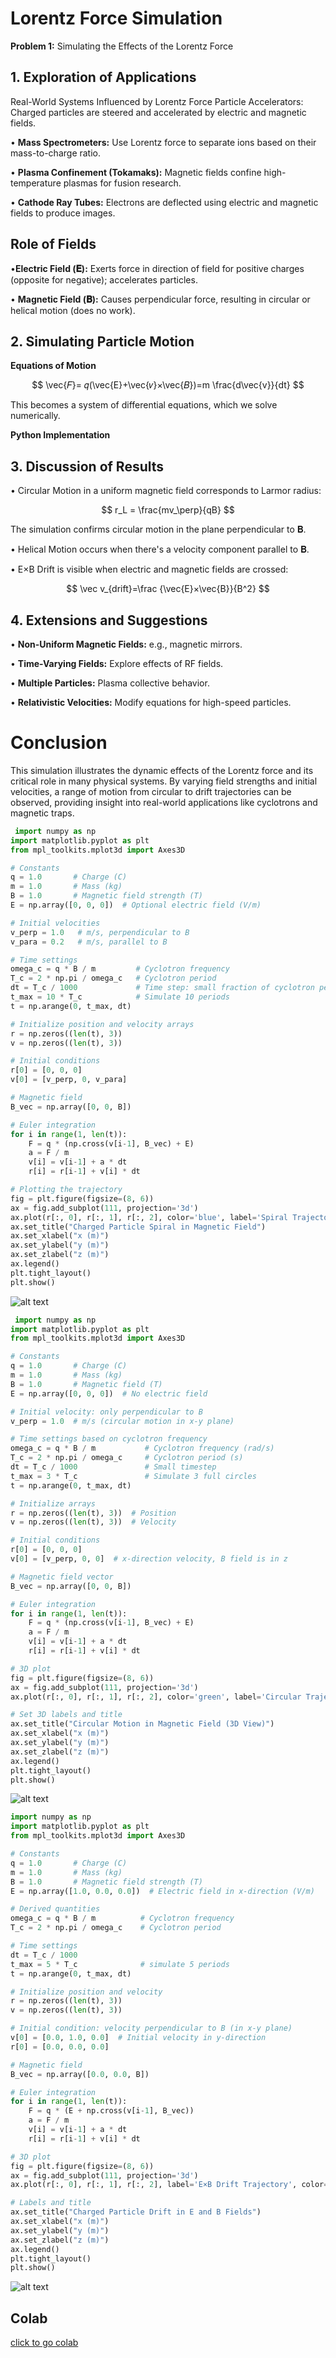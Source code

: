 
# Lorentz Force Simulation

**Problem 1:** Simulating the Effects of the Lorentz Force

## 1. Exploration of Applications
Real-World Systems Influenced by Lorentz Force
Particle Accelerators: Charged particles are steered and accelerated by electric and magnetic fields.

• **Mass Spectrometers:** Use Lorentz force to separate ions based on their mass-to-charge ratio.

• **Plasma Confinement (Tokamaks):** Magnetic fields confine high-temperature plasmas for fusion research.

• **Cathode Ray Tubes:** Electrons are deflected using electric and magnetic fields to produce images.

## Role of Fields 

•**Electric Field (𝐄):** Exerts force in direction of field for positive charges (opposite for negative); accelerates particles.

• **Magnetic Field (𝐁):** Causes perpendicular force, resulting in circular or helical motion (does no work).

## 2. Simulating Particle Motion

**Equations of Motion**

$$
\vec{𝐹}= 𝑞(\vec{E}+\vec{𝑣}×\vec{𝐵})=m \frac{d\vec{v}}{dt}
$$
 
This becomes a system of differential equations, which we solve numerically.

**Python Implementation**




## 3. Discussion of Results

• Circular Motion in a uniform magnetic field corresponds to Larmor radius:

$$
r_L = \frac{mv_\perp}{qB}
$$

The simulation confirms circular motion in the plane perpendicular to 𝐁.

• Helical Motion occurs when there's a velocity component parallel to 𝐁.

• E×B Drift is visible when electric and magnetic fields are crossed:

$$
\vec v_{drift}=\frac {\vec{E}×\vec{B}}{B^2}
$$

## 4. Extensions and Suggestions

• **Non-Uniform Magnetic Fields:** e.g., magnetic mirrors.

• **Time-Varying Fields:** Explore effects of RF fields.

• **Multiple Particles:** Plasma collective behavior.

• **Relativistic Velocities:** Modify equations for high-speed particles.

# Conclusion

This simulation illustrates the dynamic effects of the Lorentz force and its critical role in many physical systems. By varying field strengths and initial velocities, a range of motion from circular to drift trajectories can be observed, providing insight into real-world applications like cyclotrons and magnetic traps.

```python
 import numpy as np
import matplotlib.pyplot as plt
from mpl_toolkits.mplot3d import Axes3D

# Constants
q = 1.0       # Charge (C)
m = 1.0       # Mass (kg)
B = 1.0       # Magnetic field strength (T)
E = np.array([0, 0, 0])  # Optional electric field (V/m)

# Initial velocities
v_perp = 1.0   # m/s, perpendicular to B
v_para = 0.2   # m/s, parallel to B

# Time settings
omega_c = q * B / m         # Cyclotron frequency
T_c = 2 * np.pi / omega_c   # Cyclotron period
dt = T_c / 1000             # Time step: small fraction of cyclotron period
t_max = 10 * T_c            # Simulate 10 periods
t = np.arange(0, t_max, dt)

# Initialize position and velocity arrays
r = np.zeros((len(t), 3))
v = np.zeros((len(t), 3))

# Initial conditions
r[0] = [0, 0, 0]
v[0] = [v_perp, 0, v_para]

# Magnetic field
B_vec = np.array([0, 0, B])

# Euler integration
for i in range(1, len(t)):
    F = q * (np.cross(v[i-1], B_vec) + E)
    a = F / m
    v[i] = v[i-1] + a * dt
    r[i] = r[i-1] + v[i] * dt

# Plotting the trajectory
fig = plt.figure(figsize=(8, 6))
ax = fig.add_subplot(111, projection='3d')
ax.plot(r[:, 0], r[:, 1], r[:, 2], color='blue', label='Spiral Trajectory')
ax.set_title("Charged Particle Spiral in Magnetic Field")
ax.set_xlabel("x (m)")
ax.set_ylabel("y (m)")
ax.set_zlabel("z (m)")
ax.legend()
plt.tight_layout()
plt.show()
```

 ![alt text](image-11.png)

```python
 import numpy as np
import matplotlib.pyplot as plt
from mpl_toolkits.mplot3d import Axes3D

# Constants
q = 1.0       # Charge (C)
m = 1.0       # Mass (kg)
B = 1.0       # Magnetic field (T)
E = np.array([0, 0, 0])  # No electric field

# Initial velocity: only perpendicular to B
v_perp = 1.0  # m/s (circular motion in x-y plane)

# Time settings based on cyclotron frequency
omega_c = q * B / m           # Cyclotron frequency (rad/s)
T_c = 2 * np.pi / omega_c     # Cyclotron period (s)
dt = T_c / 1000               # Small timestep
t_max = 3 * T_c               # Simulate 3 full circles
t = np.arange(0, t_max, dt)

# Initialize arrays
r = np.zeros((len(t), 3))  # Position
v = np.zeros((len(t), 3))  # Velocity

# Initial conditions
r[0] = [0, 0, 0]
v[0] = [v_perp, 0, 0]  # x-direction velocity, B field is in z

# Magnetic field vector
B_vec = np.array([0, 0, B])

# Euler integration
for i in range(1, len(t)):
    F = q * (np.cross(v[i-1], B_vec) + E)
    a = F / m
    v[i] = v[i-1] + a * dt
    r[i] = r[i-1] + v[i] * dt

# 3D plot
fig = plt.figure(figsize=(8, 6))
ax = fig.add_subplot(111, projection='3d')
ax.plot(r[:, 0], r[:, 1], r[:, 2], color='green', label='Circular Trajectory')

# Set 3D labels and title
ax.set_title("Circular Motion in Magnetic Field (3D View)")
ax.set_xlabel("x (m)")
ax.set_ylabel("y (m)")
ax.set_zlabel("z (m)")
ax.legend()
plt.tight_layout()
plt.show()
```

![alt text](image-12.png)

```python
import numpy as np
import matplotlib.pyplot as plt
from mpl_toolkits.mplot3d import Axes3D

# Constants
q = 1.0       # Charge (C)
m = 1.0       # Mass (kg)
B = 1.0       # Magnetic field strength (T)
E = np.array([1.0, 0.0, 0.0])  # Electric field in x-direction (V/m)

# Derived quantities
omega_c = q * B / m          # Cyclotron frequency
T_c = 2 * np.pi / omega_c    # Cyclotron period

# Time settings
dt = T_c / 1000
t_max = 5 * T_c              # simulate 5 periods
t = np.arange(0, t_max, dt)

# Initialize position and velocity
r = np.zeros((len(t), 3))
v = np.zeros((len(t), 3))

# Initial condition: velocity perpendicular to B (in x-y plane)
v[0] = [0.0, 1.0, 0.0]  # Initial velocity in y-direction
r[0] = [0.0, 0.0, 0.0]

# Magnetic field
B_vec = np.array([0.0, 0.0, B])

# Euler integration
for i in range(1, len(t)):
    F = q * (E + np.cross(v[i-1], B_vec))
    a = F / m
    v[i] = v[i-1] + a * dt
    r[i] = r[i-1] + v[i] * dt

# 3D plot
fig = plt.figure(figsize=(8, 6))
ax = fig.add_subplot(111, projection='3d')
ax.plot(r[:, 0], r[:, 1], r[:, 2], label='E×B Drift Trajectory', color='purple')

# Labels and title
ax.set_title("Charged Particle Drift in E and B Fields")
ax.set_xlabel("x (m)")
ax.set_ylabel("y (m)")
ax.set_zlabel("z (m)")
ax.legend()
plt.tight_layout()
plt.show()
```

![alt text](image-13.png)

## Colab

[click to go colab](https://colab.research.google.com/drive/1GiyWi8MPaxeP3zpqU56K7HHK-oPbWQZn?usp=sharing)